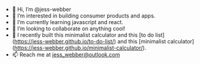 - 👋 Hi, I’m @jess-webber
- 👀 I’m interested in building consumer products and apps. 
- 🌱 I’m currently learning javascript and react. 
- 💞️ I’m looking to collaborate on anything cool!
- 🔧 I recently built this minimalist calculator and this [to do list] (<https://jess-webber.github.io/to-do-list/>) and this [minimalist calculator] (https://jess-webber.github.io/minimalist-calculator/)</a>. 
- 📫 Reach me at jess_webber@outlook.com

<!---
jess-webber/jess-webber is a ✨ special ✨ repository because its `README.md` (this file) appears on your GitHub profile.
You can click the Preview link to take a look at your changes.
--->
